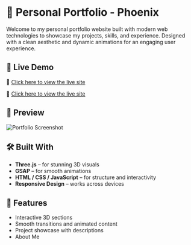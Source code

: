 # 🌟 Personal Portfolio - Phoenix

Welcome to my personal portfolio website built with modern web technologies to showcase my projects, skills, and experience. Designed with a clean aesthetic and dynamic animations for an engaging user experience.

## 🚀 Live Demo

🔗 [Click here to view the live site](https://phoenix-610.github.io/Portfolio/)

🔗 [Click here to view the live site](https://portfolio-cuks13gwr-phoenixs-projects-8611d26f.vercel.app/)

## 📸 Preview

<!-- Replace the path below with your actual image path or URL -->
![Portfolio Screenshot](./media/preview.png)



## 🛠️ Built With

- **Three.js** – for stunning 3D visuals  
- **GSAP** – for smooth animations  
- **HTML / CSS / JavaScript** – for structure and interactivity  
- **Responsive Design** – works across devices  

## 📁 Features

- Interactive 3D sections  
- Smooth transitions and animated content  
- Project showcase with descriptions  
- About Me



